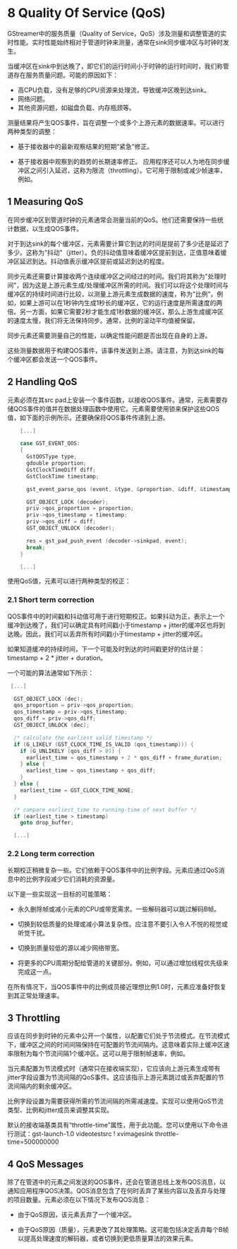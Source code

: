 # 8 Quality Of Service (QoS)

GStreamer中的服务质量（Quality of Service，QoS）涉及测量和调整管道的实时性能。实时性能始终相对于管道时钟来测量，通常在sink同步缓冲区与时钟时发生。

当缓冲区在sink中到达晚了，即它们的运行时间小于时钟的运行时间时，我们称管道存在服务质量问题。可能的原因如下：

- 高CPU负载，没有足够的CPU资源来处理流，导致缓冲区晚到达sink。
- 网络问题。
- 其他资源问题，如磁盘负载、内存瓶颈等。

测量结果将产生QOS事件，旨在调整一个或多个上游元素的数据速率。可以进行两种类型的调整：

 - 基于接收器中的最新观察结果的短期“紧急”修正。
  
 - 基于接收器中观察到的趋势的长期速率修正。
应用程序还可以人为地在同步缓冲区之间引入延迟，这称为限流（throttling）。它可用于限制或减少帧速率，例如。

## 1 Measuring QoS

在同步缓冲区到管道时钟的元素通常会测量当前的QoS。他们还需要保持一些统计数据，以生成QOS事件。

对于到达sink的每个缓冲区，元素需要计算它到达的时间是提前了多少还是延迟了多少。这称为"抖动"（jitter）。负的抖动值意味着缓冲区提前到达，正值意味着缓冲区延迟到达。抖动值表示缓冲区提前或延迟到达的程度。

同步元素还需要计算接收两个连续缓冲区之间经过的时间。我们将其称为"处理时间"，因为这是上游元素生成/处理缓冲区所需的时间。我们可以将这个处理时间与缓冲区的持续时间进行比较，以测量上游元素生成数据的速度，称为"比例"。例如，如果上游可以在1秒钟内生成1秒长的缓冲区，它的运行速度是所需速度的两倍。另一方面，如果它需要2秒才能生成1秒数据的缓冲区，那么上游生成缓冲区的速度太慢，我们将无法保持同步。通常，比例的滚动平均值被保留。

同步元素还需要测量自己的性能，以确定性能问题是否出现在自身的上游。

这些测量数据用于构建QOS事件，该事件发送到上游。请注意，为到达sink的每个缓冲区都会发送一个QOS事件。

## 2 Handling QoS

元素必须在其src pad上安装一个事件函数，以接收QOS事件。通常，元素需要存储QOS事件的值并在数据处理函数中使用它。元素需要使用锁来保护这些QOS值，如下面的示例所示。还要确保将QOS事件传递到上游。

```c
    [...]

    case GST_EVENT_QOS:
    {
      GstQOSType type;
      gdouble proportion;
      GstClockTimeDiff diff;
      GstClockTime timestamp;

      gst_event_parse_qos (event, &type, &proportion, &diff, &timestamp);

      GST_OBJECT_LOCK (decoder);
      priv->qos_proportion = proportion;
      priv->qos_timestamp = timestamp;
      priv->qos_diff = diff;
      GST_OBJECT_UNLOCK (decoder);

      res = gst_pad_push_event (decoder->sinkpad, event);
      break;
    }

    [...]
```

使用QoS值，元素可以进行两种类型的校正：

### 2.1 Short term correction

QOS事件中的时间戳和抖动值可用于进行短期校正。如果抖动为正，表示上一个缓冲到达晚了，我们可以确定具有时间戳小于timestamp + jitter的缓冲区也将到达晚。因此，我们可以丢弃所有时间戳小于timestamp + jitter的缓冲区。

如果知道缓冲的持续时间，下一个可能及时到达的时间戳更好的估计是：timestamp + 2 * jitter + duration。

一个可能的算法通常如下所示：

```c
 [...]

  GST_OBJECT_LOCK (dec);
  qos_proportion = priv->qos_proportion;
  qos_timestamp = priv->qos_timestamp;
  qos_diff = priv->qos_diff;
  GST_OBJECT_UNLOCK (dec);

  /* calculate the earliest valid timestamp */
  if (G_LIKELY (GST_CLOCK_TIME_IS_VALID (qos_timestamp))) {
    if (G_UNLIKELY (qos_diff > 0)) {
      earliest_time = qos_timestamp + 2 * qos_diff + frame_duration;
    } else {
      earliest_time = qos_timestamp + qos_diff;
    }
  } else {
    earliest_time = GST_CLOCK_TIME_NONE;
  }

  /* compare earliest_time to running-time of next buffer */
  if (earliest_time > timestamp)
    goto drop_buffer;

  [...]
```

### 2.2 Long term correction

长期校正稍微复杂一些。它们依赖于QOS事件中的比例字段。元素应通过QoS消息中的比例字段减少它们消耗的资源量。

以下是一些实现这一目标的可能策略：

- 永久删除帧或减小元素的CPU或带宽需求。一些解码器可以跳过解码B帧。

- 切换到较低质量的处理或减小算法复杂性。应注意不要引入令人不悦的视觉或听觉干扰。

- 切换到质量较低的源以减少网络带宽。

- 将更多的CPU周期分配给管道的关键部分。例如，可以通过增加线程优先级来完成这一点。

在所有情况下，当QOS事件中的比例成员接近理想比例1.0时，元素应准备好恢复到其正常处理速率。

## 3 Throttling

应该在同步到时钟的元素中公开一个属性，以配置它们处于节流模式。在节流模式下，缓冲区之间的时间间隔保持在可配置的节流间隔内。这意味着实际上缓冲区速率限制为每个节流间隔1个缓冲区。这可以用于限制帧速率，例如。

当元素配置为节流模式时（通常只在接收端实现），它应该向上游元素生成带有jitter字段设置为节流间隔的QoS事件。这应该指示上游元素跳过或丢弃配置的节流间隔内的剩余缓冲区。

比例字段设置为需要获得所需的节流间隔的所需减速度。实现可以使用QoS节流类型、比例和jitter成员来调整其实现。

默认的接收端基类具有“throttle-time”属性，用于此功能。您可以使用以下命令进行测试：gst-launch-1.0 videotestsrc ! xvimagesink throttle-time=500000000

## 4 QoS Messages

除了在管道中的元素之间发送的QOS事件，还会在管道总线上发布QOS消息，以通知应用程序QOS决策。QOS消息包含了在何时丢弃了某些内容以及丢弃与处理的项目数量。元素必须在以下情况下发布QOS消息：

- 由于QoS原因，该元素丢弃了一个缓冲区。

- 由于QoS原因（质量），元素更改了其处理策略。这可能包括决定丢弃每个B帧以提高处理速度的解码器，或者切换到更低质量算法的效果元素。
